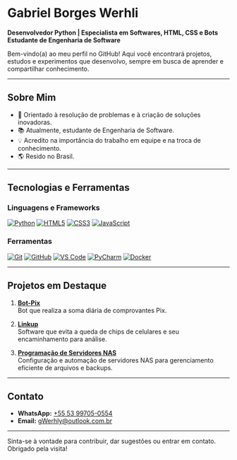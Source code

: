 # Gabriel Borges Werhli

**Desenvolvedor Python | Especialista em Softwares, HTML, CSS e Bots**  
**Estudante de Engenharia de Software**  

Bem-vindo(a) ao meu perfil no GitHub! Aqui você encontrará projetos, estudos e experimentos que desenvolvo, sempre em busca de aprender e compartilhar conhecimento.

---

## Sobre Mim

- 🎯 Orientado à resolução de problemas e à criação de soluções inovadoras.
- 📚 Atualmente, estudante de Engenharia de Software.
- 💡 Acredito na importância do trabalho em equipe e na troca de conhecimento.
- 🌎 Resido no Brasil.

---

## Tecnologias e Ferramentas

### Linguagens e Frameworks
[![Python](https://img.shields.io/badge/Python-3776AB?style=for-the-badge&logo=python&logoColor=white)](https://python.org/)
[![HTML5](https://img.shields.io/badge/HTML5-E34F26?style=for-the-badge&logo=html5&logoColor=white)](https://developer.mozilla.org/pt-BR/docs/Web/HTML)
[![CSS3](https://img.shields.io/badge/CSS3-1572B6?style=for-the-badge&logo=css3&logoColor=white)](https://developer.mozilla.org/pt-BR/docs/Web/CSS)
[![JavaScript](https://img.shields.io/badge/JavaScript-ES6+-F7DF1E?style=for-the-badge&logo=javascript&logoColor=black)](https://developer.mozilla.org/pt-BR/docs/Web/JavaScript)

### Ferramentas
[![Git](https://img.shields.io/badge/Git-F05032?style=for-the-badge&logo=git&logoColor=white)](https://git-scm.com/)
[![GitHub](https://img.shields.io/badge/GitHub-333?style=for-the-badge&logo=github&logoColor=white)](https://github.com/)
[![VS Code](https://img.shields.io/badge/VS%20Code-0078d7?style=for-the-badge&logo=visual-studio-code&logoColor=white)](https://code.visualstudio.com/)
[![PyCharm](https://img.shields.io/badge/PyCharm-143?style=for-the-badge&logo=pycharm&logoColor=white&color=black&labelColor=green)](https://www.jetbrains.com/pycharm/)
[![Docker](https://img.shields.io/badge/Docker-2496ED?style=for-the-badge&logo=docker&logoColor=white)](https://www.docker.com/)

---

## Projetos em Destaque

1. **[Bot-Pix](#)**  
   Bot que realiza a soma diária de comprovantes Pix.

2. **[Linkup](#)**  
   Software que evita a queda de chips de celulares e seu encaminhamento para análise.

3. **[Programação de Servidores NAS](#)**  
   Configuração e automação de servidores NAS para gerenciamento eficiente de arquivos e backups.

---

## Contato

- **WhatsApp:** [+55 53 99705-0554](https://wa.me/5553997050554)  
- **Email:** [gWerhly@outlook.com.br](mailto:gWerhly@outlook.com.br)  

---

Sinta-se à vontade para contribuir, dar sugestões ou entrar em contato. Obrigado pela visita!
